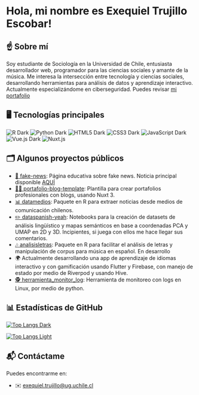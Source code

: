 # Hola, mi nombre es Exequiel Trujillo Escobar!

## ☝️ Sobre mí
Soy estudiante de Sociología en la Universidad de Chile, entusiasta desarrollador web, programador para las ciencias sociales y amante de la música. Me interesa la intersección entre tecnología y ciencias sociales, desarrollando herramientas para análisis de datos y aprendizaje interactivo. Actualmente especializándome en ciberseguridad. Puedes revisar [mi portafolio](https://www.exetrujillo.cl/)

## 🖥️ Tecnologías principales

<!-- Insignias o Badges -->
![R Dark](https://img.shields.io/badge/R-276DC3?style=for-the-badge&logo=r&logoColor=white#gh-dark-mode-only)
![Python Dark](https://img.shields.io/badge/Python-3776AB?style=for-the-badge&logo=python&logoColor=white#gh-dark-mode-only)
![HTML5 Dark](https://img.shields.io/badge/HTML5-E34F26?style=for-the-badge&logo=html5&logoColor=white#gh-dark-mode-only)
![CSS3 Dark](https://img.shields.io/badge/CSS3-1572B6?style=for-the-badge&logo=css3&logoColor=white#gh-dark-mode-only)
![JavaScript Dark](https://img.shields.io/badge/JavaScript-F7DF1E?style=for-the-badge&logo=javascript&logoColor=black#gh-dark-mode-only)
![Vue.js Dark](https://img.shields.io/badge/Vue.js-4FC08D?style=for-the-badge&logo=vue.js&logoColor=white#gh-dark-mode-only)
![Nuxt.js](https://img.shields.io/badge/Nuxt.js-00DC82?style=for-the-badge&logo=nuxt.js&logoColor=white#gh-dark-mode-only)

## 🗂️ Algunos proyectos públicos

- [🦊 fake-news](https://github.com/exetrujillo/fake-news): Página educativa sobre fake news. Noticia principal disponible [AQUÍ](https://fake-news-nine.vercel.app/noticia/karol-dance-apoya-aborto)
- [🧙‍♂️ portafolio-blog-template](https://github.com/exetrujillo/portafolio-blog-template): Plantilla para crear portafolios profesionales con blogs, usando Nuxt 3.
- [📊 datamedios](https://github.com/exetrujillo/datamedios): Paquete en R para extraer noticias desde medios de comunicación chilenos.
- [✏️ dataspanish-yeah](https://github.com/exetrujillo/dataspanish-yeah): Notebooks para la creación de datasets de análisis lingüístico y mapas semánticos en base a coordenadas PCA y UMAP en 2D y 3D. Incipientes, si juega con ellos me hace llegar sus comentarios.
- [🎶 analisisletras](https://github.com/exetrujillo/analisisletras): Paquete en R para facilitar el análisis de letras y manipulación de corpus para música en español. En desarrollo
- 🌍 Actualmente desarrollando una app de aprendizaje de idiomas interactivo y con gamificación usando Flutter y Firebase, con manejo de estado por medio de Riverpod y usando Hive.
- [🕵️ herramienta_monitor_log](https://github.com/exetrujillo/herramienta_monitor_log): Herramienta de monitoreo con logs en Linux, por medio de python. 

## 📊 Estadísticas de GitHub

<!-- Tarjeta Top Langs para Modo Oscuro -->
[![Top Langs Dark](https://github-readme-stats.vercel.app/api/top-langs/?username=exetrujillo&layout=compact&theme=dark&hide_border=true&langs_count=8)](https://github.com/anuraghazra/github-readme-stats#gh-dark-mode-only)
<!-- Tarjeta Top Langs para Modo Claro -->
[![Top Langs Light](https://github-readme-stats.vercel.app/api/top-langs/?username=exetrujillo&layout=compact&theme=default&hide_border=true&langs_count=8)](https://github.com/anuraghazra/github-readme-stats#gh-light-mode-only)

<!-- Puedes añadir otras tarjetas si quieres, como tus stats generales -->
<!-- Stats generales para Modo Oscuro -->
<!-- [![Exequiel's GitHub stats Dark](https://github-readme-stats.vercel.app/api?username=exetrujillo&show_icons=true&theme=dark&hide_border=true)](https://github.com/anuraghazra/github-readme-stats#gh-dark-mode-only) -->
<!-- Stats generales para Modo Claro -->
<!-- [![Exequiel's GitHub stats Light](https://github-readme-stats.vercel.app/api?username=exetrujillo&show_icons=true&theme=default&hide_border=true)](https://github.com/anuraghazra/github-readme-stats#gh-light-mode-only) -->

## 📬 Contáctame
Puedes encontrarme en:
- ✉️ exequiel.trujillo@ug.uchile.cl

<!---
exetrujillo/exetrujillo is a ✨ special ✨ repository because its `README.md` (this file) appears on your GitHub profile.
You can click the Preview link to take a look at your changes.
--->
